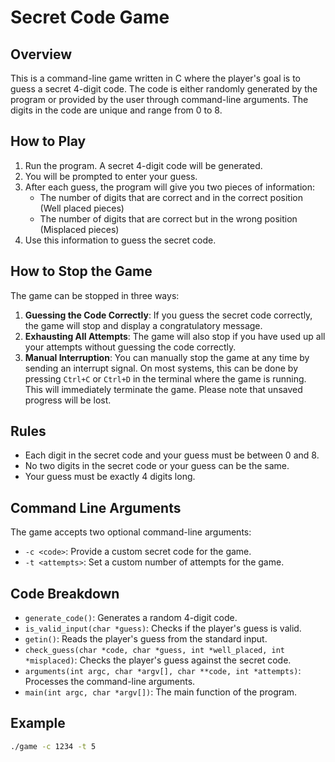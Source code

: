 # Secret Code Game

## Overview

This is a command-line game written in C where the player's goal is to guess a secret 4-digit code. The code is either randomly generated by the program or provided by the user through command-line arguments. The digits in the code are unique and range from 0 to 8.

## How to Play

1. Run the program. A secret 4-digit code will be generated.
2. You will be prompted to enter your guess.
3. After each guess, the program will give you two pieces of information:
   - The number of digits that are correct and in the correct position (Well placed pieces)
   - The number of digits that are correct but in the wrong position (Misplaced pieces)
4. Use this information to guess the secret code.

## How to Stop the Game

The game can be stopped in three ways:

1. **Guessing the Code Correctly**: If you guess the secret code correctly, the game will stop and display a congratulatory message.
2. **Exhausting All Attempts**: The game will also stop if you have used up all your attempts without guessing the code correctly.
3. **Manual Interruption**: You can manually stop the game at any time by sending an interrupt signal. On most systems, this can be done by pressing `Ctrl+C` or `Ctrl+D` in the terminal where the game is running. This will immediately terminate the game. Please note that unsaved progress will be lost.

## Rules

- Each digit in the secret code and your guess must be between 0 and 8.
- No two digits in the secret code or your guess can be the same.
- Your guess must be exactly 4 digits long.

## Command Line Arguments

The game accepts two optional command-line arguments:
- `-c <code>`: Provide a custom secret code for the game.
- `-t <attempts>`: Set a custom number of attempts for the game.

## Code Breakdown

- `generate_code()`: Generates a random 4-digit code.
- `is_valid_input(char *guess)`: Checks if the player's guess is valid.
- `getin()`: Reads the player's guess from the standard input.
- `check_guess(char *code, char *guess, int *well_placed, int *misplaced)`: Checks the player's guess against the secret code.
- `arguments(int argc, char *argv[], char **code, int *attempts)`: Processes the command-line arguments.
- `main(int argc, char *argv[])`: The main function of the program.

## Example

```bash
./game -c 1234 -t 5
